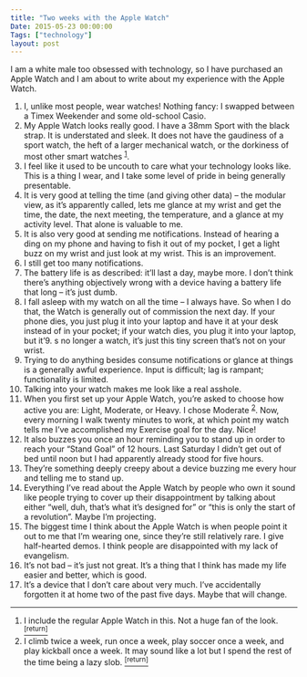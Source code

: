 ```yaml
---
title: "Two weeks with the Apple Watch"
Date: 2015-05-23 00:00:00
Tags: ["technology"]
layout: post
---
```


<p>I am a white male too obsessed with technology, so I have purchased an Apple Watch and I am about to write about my experience with the Apple Watch.</p>


<ol>
<li>I, unlike most people, wear watches!  Nothing fancy: I swapped between a Timex Weekender and some old-school Casio.</li>
<li>My Apple Watch looks really good.  I have a 38mm Sport with the black strap. It is understated and sleek.  It does not have the gaudiness of a sport watch, the heft of a larger mechanical watch, or the dorkiness of most other smart watches <sup class="footnote-ref" id="fnref:1"><a href="#fn:1" rel="footnote">1</a></sup>.</li>
<li>I feel like it used to be uncouth to care what your technology looks like.  This is a thing I wear, and I take some level of pride in being generally presentable.</li>
<li>It is very good at telling the time (and giving other data) – the modular view, as it’s apparently called, lets me glance at my wrist and get the time, the date, the next meeting, the temperature, and a glance at my activity level.  That alone is valuable to me.</li>
<li>It is also very good at sending me notifications.  Instead of hearing a ding on my phone and having to fish it out of my pocket, I get a light buzz on my wrist and just look at my wrist.  This is an improvement.</li>
<li>I still get too many notifications.</li>
<li>The battery life is as described: it’ll last a day, maybe more.  I don’t think there’s anything objectively wrong with a device having a battery life that long – it’s just dumb.</li>
<li>I fall asleep with my watch on all the time – I always have.  So when I do that, the Watch is generally out of commission the next day.  If your phone dies, you just plug it into your laptop and have it at your desk instead of in your pocket; if your watch dies, you plug it into your laptop, but it’9. s no longer a watch, it’s just this tiny screen that’s not on your wrist.</li>
<li>Trying to do anything besides consume notifications or glance at things is a generally awful experience.  Input is difficult; lag is rampant; functionality is limited.</li>
<li>Talking into your watch makes me look like a real asshole.</li>
<li>When you first set up your Apple Watch, you’re asked to choose how active you are: Light, Moderate, or Heavy.  I chose Moderate <sup class="footnote-ref" id="fnref:2"><a href="#fn:2" rel="footnote">2</a></sup>.  Now, every morning I walk twenty minutes to work, at which point my watch tells me I’ve accomplished my Exercise goal for the day.  Nice!</li>
<li>It also buzzes you once an hour reminding you to stand up in order to reach your “Stand Goal” of 12 hours.  Last Saturday I didn’t get out of bed until noon but I had apparently already stood for five hours.</li>
<li>They’re something deeply creepy about a device buzzing me every hour and telling me to stand up.</li>
<li>Everything I’ve read about the Apple Watch by people who own it sound like people trying to cover up their disappointment by talking about either “well, duh, that’s what it’s designed for” or “this is only the start of a revolution”.  Maybe I’m projecting.</li>
<li>The biggest time I think about the Apple Watch is when people point it out to me that I’m wearing one, since they’re still relatively rare.  I give half-hearted demos.  I think people are disappointed with my lack of evangelism.</li>
<li>It’s not bad – it’s just not great.  It’s a thing that I think has made my life easier and better, which is good.</li>
<li>It’s a device that I don’t care about very much.  I’ve accidentally forgotten it at home two of the past five days.  Maybe that will change.</li>
</ol>


<div class="footnotes">
<hr/>
<ol>
<li id="fn:1">I include the regular Apple Watch in this.  Not a huge fan of the look.
 <a class="footnote-return" href="#fnref:1"><sup>[return]</sup></a></li>
<li id="fn:2">I climb twice a week, run once a week, play soccer once a week, and play kickball once a week.  It may sound like a lot but I spend the rest of the time being a lazy slob.
 <a class="footnote-return" href="#fnref:2"><sup>[return]</sup></a></li>
</ol>
</div>
	